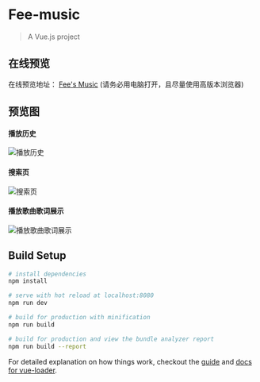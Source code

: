 # Fee-music

> A Vue.js project

## 在线预览
在线预览地址： [Fee's Music](https://fee-ing.github.io/Fee-music) (请务必用电脑打开，且尽量使用高版本浏览器)

## 预览图
#### 播放历史
![播放历史](https://github.com/Fee-ing/previewImages/blob/master/Fee-music/history.png)
#### 搜索页
![搜索页](https://github.com/Fee-ing/previewImages/blob/master/Fee-music/search.png)
#### 播放歌曲歌词展示
![播放歌曲歌词展示](https://github.com/Fee-ing/previewImages/blob/master/Fee-music/play.png)

## Build Setup

``` bash
# install dependencies
npm install

# serve with hot reload at localhost:8080
npm run dev

# build for production with minification
npm run build

# build for production and view the bundle analyzer report
npm run build --report
```

For detailed explanation on how things work, checkout the [guide](http://vuejs-templates.github.io/webpack/) and [docs for vue-loader](http://vuejs.github.io/vue-loader).

